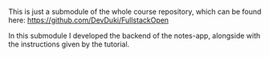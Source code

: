 This is just a submodule of the whole course repository, which can be found here:
https://github.com/DevDuki/FullstackOpen

In this submodule I developed the backend of the notes-app, alongside with the instructions given by the tutorial.